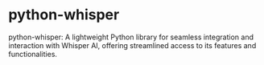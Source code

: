 # python-whisper
python-whisper: A lightweight Python library for seamless integration and interaction with Whisper AI, offering streamlined access to its features and functionalities.
